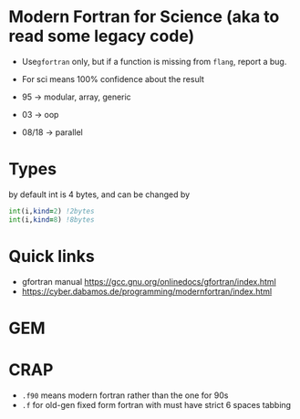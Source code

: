 # Modern Fortran for Science (aka to read some legacy code)

+  Use`gfortran` only, but if a function is missing from `flang`, report a bug.
+ For sci means 100% confidence about the result

+ 95 -> modular, array, generic
+ 03 -> oop
+ 08/18 -> parallel

# Types
by default int is 4 bytes, and can be changed by
```fortran
int(i,kind=2) !2bytes
int(i,kind=8) !8bytes
```

# Quick links

+ gfortran manual <https://gcc.gnu.org/onlinedocs/gfortran/index.html>
+ https://cyber.dabamos.de/programming/modernfortran/index.html

# GEM

# CRAP

+ `.f90` means modern fortran rather than the one for 90s
+ `.f` for old-gen fixed form fortran with must have strict 6 spaces tabbing
